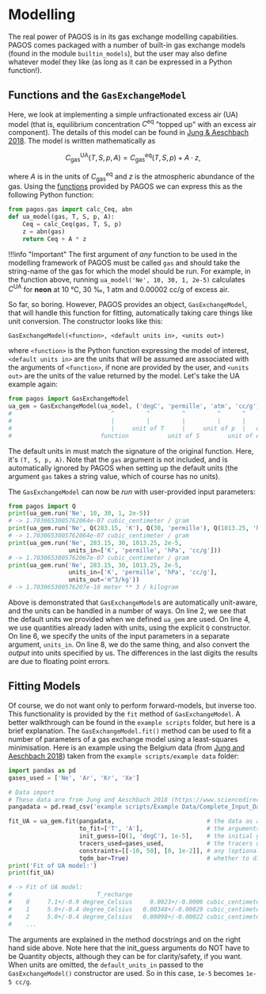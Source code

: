 # Modelling
The real power of PAGOS is in its gas exchange modelling capabilities. PAGOS comes packaged with a number of built-in
gas exchange models (found in the module `builtin_models`), but the user may also define whatever model they like (as long as it can be expressed in a Python function!).

## Functions and the `GasExchangeModel`
Here, we look at implementing a simple unfractionated excess air (UA) model (that is, equilibrium concentration
$C^\mathrm{eq}$ "topped up" with an excess air component). The details of this model can be found in [Jung & Aeschbach
2018](https://www.sciencedirect.com/science/article/pii/S1364815216307150). The model is written mathematically as

$$
C_\mathrm{gas}^\mathrm{UA}(T, S, p, A) = C_\mathrm{gas}^\mathrm{eq}(T, S, p) + A\cdot z,
$$

where $A$ is in the units of $C^\mathrm{eq}_\mathrm{gas}$ and $z$ is the atmospheric abundance of the gas. Using the
[functions](../Functions) provided by PAGOS we can express this as the following Python function:

```py
from pagos.gas import calc_Ceq, abn
def ua_model(gas, T, S, p, A):
    Ceq = calc_Ceq(gas, T, S, p)
    z = abn(gas)
    return Ceq + A * z
```

!!!info "Important"
    The first argument of _any_ function to be used in the modelling framework of PAGOS must be called `gas` and should
    take the string-name of the gas for which the model should be run. For example, in the function above, running
    `ua_model('Ne', 10, 30, 1, 2e-5)` calculates $C^\mathrm{UA}$ for **neon** at 10 &deg;C, 30 &permil;, 1 atm and 0.00002 cc/g of excess air.

So far, so boring. However, PAGOS provides an object, `GasExchangeModel`, that will handle this function for fitting,
automatically taking care things like unit conversion. The constructor looks like this:
```
GasExchangeModel(<function>, <default units in>, <units out>)
```
where `<function>` is the Python function expressing the model of interest, `<default units in>` are the units that will
be assumed are associated with the arguments of `<function>`, if none are provided by the user, and `<units out>` are
the units of the value returned by the model. Let's take the UA example again:
```py
from pagos import GasExchangeModel
ua_gem = GasExchangeModel(ua_model, ('degC', 'permille', 'atm', 'cc/g'), 'cc/g')
#                            ^         ^         ^         ^      ^        ^
#                            |         |         |         |      |        |
#                            |     unit of T     |     unit of p  |   output unit
#                         function           unit of S        unit of A
```
The default units in must match the signature of the original function. Here, it's `(T, S, p, A)`. Note that the `gas`
argument is not included, and is automatically ignored by PAGOS when setting up the default units (the argument `gas`
takes a string value, which of course has no units).

The `GasExchangeModel` can now be _run_ with user-provided input parameters:
```py linenums="1"
from pagos import Q
print(ua_gem.run('Ne', 10, 30, 1, 2e-5))
# -> 1.7030653005762064e-07 cubic_centimeter / gram
print(ua_gem.run('Ne', Q(283.15, 'K'), Q(30, 'permille'), Q(1013.25, 'hPa'), Q(2e-5, 'cc/g')))
# -> 1.7030653005762064e-07 cubic_centimeter / gram
print(ua_gem.run('Ne', 283.15, 30, 1013.25, 2e-5,
                 units_in=['K', 'permille', 'hPa', 'cc/g']))
# -> 1.7030653005762067e-07 cubic_centimeter / gram
print(ua_gem.run('Ne', 283.15, 30, 1013.25, 2e-5,
                 units_in=['K', 'permille', 'hPa', 'cc/g'],
                 units_out='m^3/kg'))
# -> 1.703065300576207e-10 meter ** 3 / kilogram
```
Above is demonstrated that `GasExchangeModel`s are automatically unit-aware, and the units can be handled
in a number of ways. On line 2, we see that the default units we provided when we defined `ua_gem` are
used. On line 4, we use quantities already laden with units, using the explicit `Q` constructor. On line
6, we specify the units of the input parameters in a separate argument, `units_in`. On line 8, we do the
same thing, and also convert the _output_ into units specified by us.
The differences in the last digits the results are due to floating point errors.

## Fitting Models
Of course, we do not want only to perform forward-models, but inverse too. This functionality is provided
by the `fit` method of `GasExchangeModel`. A better walkthrough can be found in the `example scripts` folder, but here is a brief explanation. The `GasExchangeModel.fit()` method can be used to fit a number of parameters of a gas exchange model using a least-squares minimisation. Here is an example using the Belgium data (from [Jung and Aeschbach 2018](https://doi.org/10.1016/j.envsoft.2018.02.004)) taken from the `example scripts/example data` folder:

```py
import pandas as pd
gases_used = ['Ne', 'Ar', 'Kr', 'Xe']

# Data import
# These data are from Jung and Aeschbach 2018 (https://www.sciencedirect.com/science/article/pii/S1364815216307150)
pangadata = pd.read_csv('example scripts/Example Data/Complete_Input_Data_Samples_Belgium.CSV', sep=',')

fit_UA = ua_gem.fit(pangadata,                          # the data as a Pandas DataFrame
                    to_fit=['T', 'A'],                  # the arguments of the model we would like to fit
                    init_guess=[Q(1, 'degC'), 1e-5],    # the initial guesses for the parameters to be fit
                    tracers_used=gases_used,            # the tracers used for the fitting procedure
                    constraints=[[-10, 50], [0, 1e-2]], # any (optional) constraints we might want to place on our fitted parameters
                    tqdm_bar=True)                      # whether to display a progress bar
print('Fit of UA model:')
print(fit_UA)

# -> Fit of UA model:
#                        T_recharge                                           A
#    0     7.1+/-0.9 degree_Celsius     0.0023+/-0.0006 cubic_centimeter / gram
#    1     5.0+/-0.4 degree_Celsius   0.00348+/-0.00029 cubic_centimeter / gram
#    2     5.0+/-0.4 degree_Celsius   0.00098+/-0.00022 cubic_centimeter / gram
#    ...
```
The arguments are explained in the method docstrings and on the right hand side above. Note here that the init_guess arguments do NOT have to be Quantity objects, although they can be for clarity/safety, if you want. When units are omitted, the `default_units_in` passed to the `GasExchangeModel()` constructor are used. So in this case, `1e-5` becomes `1e-5 cc/g`.